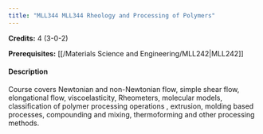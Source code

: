 ```yaml
---
title: "MLL344 MLL344 Rheology and Processing of Polymers"
---
```

**Credits:** 4 (3-0-2)

**Prerequisites:** [[/Materials Science and Engineering/MLL242|MLL242]]

#### Description
Course covers Newtonian and non-Newtonian flow, simple shear flow, elongational flow, viscoelasticity, Rheometers, molecular models, classification of polymer processing operations , extrusion, molding based processes, compounding and mixing, thermoforming and other processing methods.